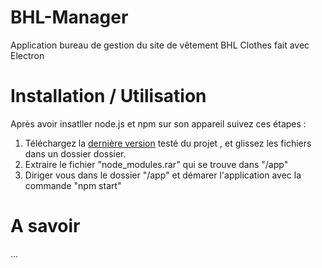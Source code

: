 # BHL-Manager
Application bureau de gestion du site de vêtement BHL Clothes fait avec Electron

# Installation / Utilisation 

Après avoir insatller node.js et npm sur son appareil suivez ces étapes :
1. Téléchargez la  [dernière version](https://github.com/epreuve-e4-quentin/BHL-Manager/releases/latest) testé du projet , et glissez les fichiers dans un dossier dossier.
2. Extraire le fichier "node_modules.rar" qui se trouve dans "/app"
3. Diriger vous dans le dossier "/app" et démarer l'application avec la commande "npm start"
    
# A savoir
...

